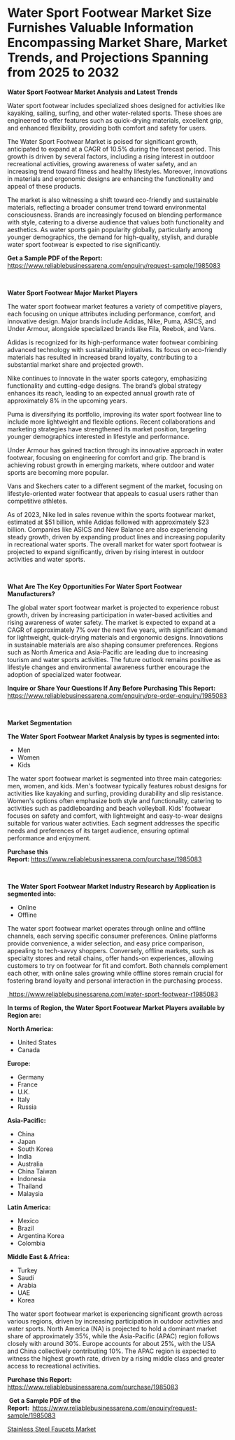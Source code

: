 <p><h1>Water Sport Footwear Market Size Furnishes Valuable Information Encompassing Market Share, Market Trends, and Projections Spanning from 2025 to 2032</h1></p><p><strong>Water Sport Footwear Market Analysis and Latest Trends</strong></p>
<p><p>Water sport footwear includes specialized shoes designed for activities like kayaking, sailing, surfing, and other water-related sports. These shoes are engineered to offer features such as quick-drying materials, excellent grip, and enhanced flexibility, providing both comfort and safety for users.</p><p>The Water Sport Footwear Market is poised for significant growth, anticipated to expand at a CAGR of 10.5% during the forecast period. This growth is driven by several factors, including a rising interest in outdoor recreational activities, growing awareness of water safety, and an increasing trend toward fitness and healthy lifestyles. Moreover, innovations in materials and ergonomic designs are enhancing the functionality and appeal of these products. </p><p>The market is also witnessing a shift toward eco-friendly and sustainable materials, reflecting a broader consumer trend toward environmental consciousness. Brands are increasingly focused on blending performance with style, catering to a diverse audience that values both functionality and aesthetics. As water sports gain popularity globally, particularly among younger demographics, the demand for high-quality, stylish, and durable water sport footwear is expected to rise significantly.</p></p>
<p><strong>Get a Sample PDF of the Report:&nbsp;</strong> <a href="https://www.reliablebusinessarena.com/enquiry/request-sample/1985083?utm_campaign=1943&utm_medium=2&utm_source=Github&utm_content=ia&utm_term=07022025&utm_id=water-sport-footwear">https://www.reliablebusinessarena.com/enquiry/request-sample/1985083</a></p>
<p>&nbsp;</p>
<p><strong>Water Sport Footwear Major Market Players</strong></p>
<p><p>The water sport footwear market features a variety of competitive players, each focusing on unique attributes including performance, comfort, and innovative design. Major brands include Adidas, Nike, Puma, ASICS, and Under Armour, alongside specialized brands like Fila, Reebok, and Vans.</p><p>Adidas is recognized for its high-performance water footwear combining advanced technology with sustainability initiatives. Its focus on eco-friendly materials has resulted in increased brand loyalty, contributing to a substantial market share and projected growth.</p><p>Nike continues to innovate in the water sports category, emphasizing functionality and cutting-edge designs. The brand’s global strategy enhances its reach, leading to an expected annual growth rate of approximately 8% in the upcoming years.</p><p>Puma is diversifying its portfolio, improving its water sport footwear line to include more lightweight and flexible options. Recent collaborations and marketing strategies have strengthened its market position, targeting younger demographics interested in lifestyle and performance.</p><p>Under Armour has gained traction through its innovative approach in water footwear, focusing on engineering for comfort and grip. The brand is achieving robust growth in emerging markets, where outdoor and water sports are becoming more popular.</p><p>Vans and Skechers cater to a different segment of the market, focusing on lifestyle-oriented water footwear that appeals to casual users rather than competitive athletes.</p><p>As of 2023, Nike led in sales revenue within the sports footwear market, estimated at $51 billion, while Adidas followed with approximately $23 billion. Companies like ASICS and New Balance are also experiencing steady growth, driven by expanding product lines and increasing popularity in recreational water sports. The overall market for water sport footwear is projected to expand significantly, driven by rising interest in outdoor activities and water sports.</p></p>
<p>&nbsp;</p>
<p><strong>What Are The Key Opportunities For Water Sport Footwear Manufacturers?</strong></p>
<p><p>The global water sport footwear market is projected to experience robust growth, driven by increasing participation in water-based activities and rising awareness of water safety. The market is expected to expand at a CAGR of approximately 7% over the next five years, with significant demand for lightweight, quick-drying materials and ergonomic designs. Innovations in sustainable materials are also shaping consumer preferences. Regions such as North America and Asia-Pacific are leading due to increasing tourism and water sports activities. The future outlook remains positive as lifestyle changes and environmental awareness further encourage the adoption of specialized water footwear.</p></p>
<p><strong>Inquire or Share Your Questions If Any Before Purchasing This Report:</strong> <a href="https://www.reliablebusinessarena.com/enquiry/pre-order-enquiry/1985083?utm_campaign=1943&utm_medium=2&utm_source=Github&utm_content=ia&utm_term=07022025&utm_id=water-sport-footwear">https://www.reliablebusinessarena.com/enquiry/pre-order-enquiry/1985083</a></p>
<p>&nbsp;</p>
<p><strong>Market Segmentation</strong></p>
<p><strong>The Water Sport Footwear Market Analysis by types is segmented into:</strong></p>
<p><ul><li>Men</li><li>Women</li><li>Kids</li></ul></p>
<p><p>The water sport footwear market is segmented into three main categories: men, women, and kids. Men's footwear typically features robust designs for activities like kayaking and surfing, providing durability and slip resistance. Women's options often emphasize both style and functionality, catering to activities such as paddleboarding and beach volleyball. Kids' footwear focuses on safety and comfort, with lightweight and easy-to-wear designs suitable for various water activities. Each segment addresses the specific needs and preferences of its target audience, ensuring optimal performance and enjoyment.</p></p>
<p><strong>Purchase this Report:&nbsp;</strong><a href="https://www.reliablebusinessarena.com/purchase/1985083?utm_campaign=1943&utm_medium=2&utm_source=Github&utm_content=ia&utm_term=07022025&utm_id=water-sport-footwear">https://www.reliablebusinessarena.com/purchase/1985083</a></p>
<p>&nbsp;</p>
<p><strong>The Water Sport Footwear Market Industry Research by Application is segmented into:</strong></p>
<p><ul><li>Online</li><li>Offline</li></ul></p>
<p><p>The water sport footwear market operates through online and offline channels, each serving specific consumer preferences. Online platforms provide convenience, a wider selection, and easy price comparison, appealing to tech-savvy shoppers. Conversely, offline markets, such as specialty stores and retail chains, offer hands-on experiences, allowing customers to try on footwear for fit and comfort. Both channels complement each other, with online sales growing while offline stores remain crucial for fostering brand loyalty and personal interaction in the purchasing process.</p></p>
<p><a href="https://www.reliablebusinessarena.com/water-sport-footwear-r1985083?utm_campaign=1943&utm_medium=2&utm_source=Github&utm_content=ia&utm_term=07022025&utm_id=water-sport-footwear">&nbsp;https://www.reliablebusinessarena.com/water-sport-footwear-r1985083</a></p>
<p><strong>In terms of Region, the Water Sport Footwear Market Players available by Region are:</strong></p>
<p>
    <p> <strong> North America: </strong>
        <ul>
            <li>United States</li>
            <li>Canada</li>
        </ul>
        </p> 
    <p> <strong> Europe: </strong>
        <ul>
            <li>Germany</li>
            <li>France</li>
            <li>U.K.</li>
            <li>Italy</li>
            <li>Russia</li>
        </ul>
        </p> 
    <p> <strong> Asia-Pacific: </strong>
        <ul>
            <li>China</li>
            <li>Japan</li>
            <li>South Korea</li>
            <li>India</li>
            <li>Australia</li>
            <li>China Taiwan</li>
            <li>Indonesia</li>
            <li>Thailand</li>
            <li>Malaysia</li>
        </ul>
        </p> 
    <p> <strong> Latin America: </strong>
        <ul>
            <li>Mexico</li>
            <li>Brazil</li>
            <li>Argentina Korea</li>
            <li>Colombia</li>
        </ul>
        </p> 
    <p> <strong> Middle East & Africa: </strong>
        <ul>
            <li>Turkey</li>
            <li>Saudi</li>
            <li>Arabia</li>
            <li>UAE</li>
            <li>Korea</li>
        </ul>
    </p>
    </p>
<p><p>The water sport footwear market is experiencing significant growth across various regions, driven by increasing participation in outdoor activities and water sports. North America (NA) is projected to hold a dominant market share of approximately 35%, while the Asia-Pacific (APAC) region follows closely with around 30%. Europe accounts for about 25%, with the USA and China collectively contributing 10%. The APAC region is expected to witness the highest growth rate, driven by a rising middle class and greater access to recreational activities.</p></p>
<p><strong>Purchase this Report: </strong><a href="https://www.reliablebusinessarena.com/purchase/1985083?utm_campaign=1943&utm_medium=2&utm_source=Github&utm_content=ia&utm_term=07022025&utm_id=water-sport-footwear">https://www.reliablebusinessarena.com/purchase/1985083</a></p>
<p>&nbsp;<strong>Get a Sample PDF of the Report:&nbsp;&nbsp;</strong><a href="https://www.reliablebusinessarena.com/enquiry/request-sample/1985083?utm_campaign=1943&utm_medium=2&utm_source=Github&utm_content=ia&utm_term=07022025&utm_id=water-sport-footwear">https://www.reliablebusinessarena.com/enquiry/request-sample/1985083</a></p>
<p><strong></strong></p>
<p><p><a href="https://github.com/JakirUddin511/Market-Research-Report-List-1/blob/main/stainless-steel-faucets-market.md?utm_campaign=1943&utm_medium=2&utm_source=Github&utm_content=ia&utm_term=07022025&utm_id=water-sport-footwear">Stainless Steel Faucets Market</a></p></p>